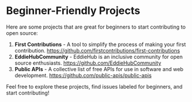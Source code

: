 # Beginner-Friendly Projects

Here are some projects that are great for beginners to start contributing to open source:

1. **First Contributions** - A tool to simplify the process of making your first contribution. https://github.com/firstcontributions/first-contributions
2. **EddieHubCommunity** - EddieHub is an inclusive community for open source enthusiasts. https://github.com/EddieHubCommunity
3. **Public APIs** - A collective list of free APIs for use in software and web development. https://github.com/public-apis/public-apis

Feel free to explore these projects, find issues labeled for beginners, and start contributing!
